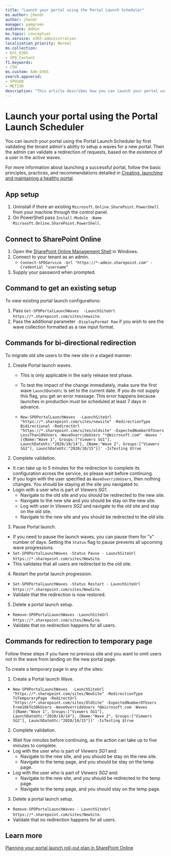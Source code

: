 ```yaml
---
title: "Launch your portal using the Portal Launch Scheduler"
ms.author: jhendr
author: jhendr
manager: pamgreen
audience: Admin
ms.topic: conceptual
ms.service: o365-administration
localization_priority: Normal
ms.collection: 
- Ent_O365
- SPO_Content
f1.keywords:
- CSH
ms.custom: Adm_O365
search.appverid: 
- SPO160
- MET150
description: "This article describes how you can launch your portal using the Portal Launch Scheduler"
---
```


# Launch your portal using the Portal Launch Scheduler

You can launch your portal using the Portal Launch Scheduler by first validating the tenant admin's ability to setup a waves for a new portal. Then the admin can validate a redirection of requests, based on the existence of a user in the active waves.

For more information about launching a successful portal, follow the basic principles, practices, and recommendations detailed in [Creating, launching and maintaining a healthy portal](https://go.microsoft.com/fwlink/?linkid=2105838). 

## App setup
1. Uninstall if there an existing `Microsoft.Online.SharePoint.PowerShell` from your machine through the control panel.
2. On PowerShell pass `Install-Module -Name Microsoft.Online.SharePoint.PowerShell`.

## Connect to SharePoint Online
1. Open the [SharePoint Online Management Shell](https://docs.microsoft.com/powershell/sharepoint/sharepoint-online/connect-sharepoint-online) in Windows.
2. Connect to your tenant as an admin.
   - `Connect-SPOService -Url "https://*-admin.sharepoint.com" -Credential "username”`
3.	Supply your password when prompted.

## Command to get an existing setup

To view existing portal launch configurations:

1. Pass `Get-SPOPortalLaunchWaves  -LaunchSiteUrl  https://*.sharepoint.com/sites/newsite`.
2. Pass the additional parameter `-DisplayFormat Raw` if you wish to see the wave collection formatted as a raw input format.

## Commands for bi-directional redirection

To migrate old site users to the new site in a staged manner:

1. Create Portal launch waves.
   - This is only applicable in the early release test phase.
   - To test the impact of the change immediately, make sure the first wave `LaunchDateUtc` is set to the current date. If you do not supply this flag, you get an error message. This error happens because launches in production must be scheduled at least 7 days in advance.

   - `New-SPOPortalLaunchWaves  -LaunchSiteUrl "https://*.sharepoint.com/sites/newsite" -RedirectionType Bidirectional -RedirectUrl "https://*.sharepoint.com/sites/oldsite" -ExpectedNumberOfUsers LessThan10kUsers -WaveOverrideUsers "*@microsoft.com" -Waves ' [{Name:"Wave 1", Groups:["Viewers SG1"], LaunchDateUtc:"2020/10/14"}, {Name:"Wave 2", Groups:["Viewers SG2"], LaunchDateUtc:"2020/10/15"}]' -IsTesting $true`

2. Complete validation.
  - It can take up to 5 minutes for the redirection to complete its configuration across the service, so please wait before continuing.
  - If you login with the user specified as `WaveOverrideUsers`, then nothing changes. You should be staying at the site you navigated to.
  - Login with a user who is part of *Viewers SG1*.
    - Navigate to the old site and you should be redirected to the new site.
    - Navigate to the new site and you should be stay on the new site.
    - Log with user in *Viewers SG2* and navigate to the old site and stay on the old site.
    - Navigate to the new site and you should be redirected to the old site.

3. Pause Portal launch.
  - If you need to pause the launch waves, you can pause them for "x" number of days. Setting the `Status` flag to pause prevents all upcoming wave progressions. 
  - `Set-SPOPortalLaunchWaves -Status Pause - LaunchSiteUrl  https://*.sharepoint.com/sites/NewSite`.
  - This validates that all users are redirected to the old site.

4. Restart the portal launch progression. 
  - `Set-SPOPortalLaunchWaves -Status Restart - LaunchSiteUrl  https://*.sharepoint.com/sites/NewSite`.
  - Validate that the redirection is now restored.

5. Delete a portal launch setup.
  - `Remove-SPOPortalLaunchWaves -LaunchSiteUrl https://*.sharepoint.com/sites/NewSite`.
  - Validate that no redirection happens for all users.

## Commands for redirection to temporary page

Follow these steps if you have no previous site and you want to omit users not in the wave from landing on the new portal page.

To create a temporary page in any of the sites:

1. Create a Portal launch Wave.
  - `New-SPOPortalLaunchWaves  -LaunchSiteUrl "https://*.sharepoint.com/sites/NewSite" -RedirectionType ToTemporaryPage -RedirectUrl "https://*.sharepoint.com/sites/OldSite" -ExpectedNumberOfUsers From10kTo30kUsers -WaveOverrideUsers *@microsoft.com -Waves [{Name:"Wave 1", Groups:["Viewers SG1"], LaunchDateUtc:"2020/10/14"}, {Name:"Wave 2", Groups:["Viewers SG2"], LaunchDateUtc:"2020/10/15"}]' -IsTesting $true`

2. Complete validation.

  - Wait five minutes before continuing, as the action can take up to five minutes to complete.
  - Log with the user who is part of *Viewers SG1* and:
     - Navigate to the new site, and you should be stay on the new site.
     - Navigate to the temp page, and you should be stay on the temp page.
  - Log with the user who is part of *Viewers SG2* and:
     - Navigate to the new site, and you should be redirected to the temp page.
     - Navigate to the temp page, and you should stay on the temp page.

3. Delete a portal launch setup.
  - `Remove-SPOPortalLaunchWaves - LaunchSiteUrl  https://*.sharepoint.com/sites/NewSite`.
  - Validate that no redirection happens for all users.

## Learn more
[Planning your portal launch roll-out plan in SharePoint Online](https://docs.microsoft.com/microsoft-365/Enterprise/Planportallaunchroll-out)